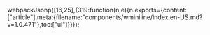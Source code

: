 webpackJsonp([16,25],{319:function(n,e){n.exports={content:["article"],meta:{filename:"components/wminiline/index.en-US.md?v=1.0.471"},toc:["ul"]}}});